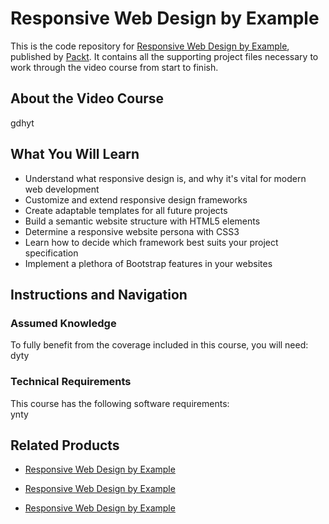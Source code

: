# Responsive Web Design by Example
This is the code repository for [Responsive Web Design by Example](https://www.packtpub.com/web-development/responsive-web-design-example-0?utm_source=github&utm_medium=repository&utm_campaign=9781787287068), published by [Packt](https://www.packtpub.com/?utm_source=github). It contains all the supporting project files necessary to work through the video course from start to finish.
## About the Video Course
gdhyt

<H2>What You Will Learn</H2>
<DIV class=book-info-will-learn-text>
<UL>
<LI>Understand what responsive design is, and why it's vital for modern web development 
<LI>Customize and extend responsive design frameworks 
<LI>Create adaptable templates for all future projects 
<LI>Build a semantic website structure with HTML5 elements 
<LI>Determine a responsive website persona with CSS3 
<LI>Learn how to decide which framework best suits your project specification 
<LI>Implement a plethora of Bootstrap features in your websites </LI></UL></DIV>

## Instructions and Navigation
### Assumed Knowledge
To fully benefit from the coverage included in this course, you will need:<br/>
dyty
### Technical Requirements
This course has the following software requirements:<br/>
ynty

## Related Products
* [Responsive Web Design by Example](https://www.packtpub.com/web-development/responsive-web-design-example-0?utm_source=github&utm_medium=repository&utm_campaign=9781787287068)

* [Responsive Web Design by Example](https://www.packtpub.com/web-development/responsive-web-design-example-0?utm_source=github&utm_medium=repository&utm_campaign=9781787287068)

* [Responsive Web Design by Example](https://www.packtpub.com/web-development/responsive-web-design-example-0?utm_source=github&utm_medium=repository&utm_campaign=9781787287068)
